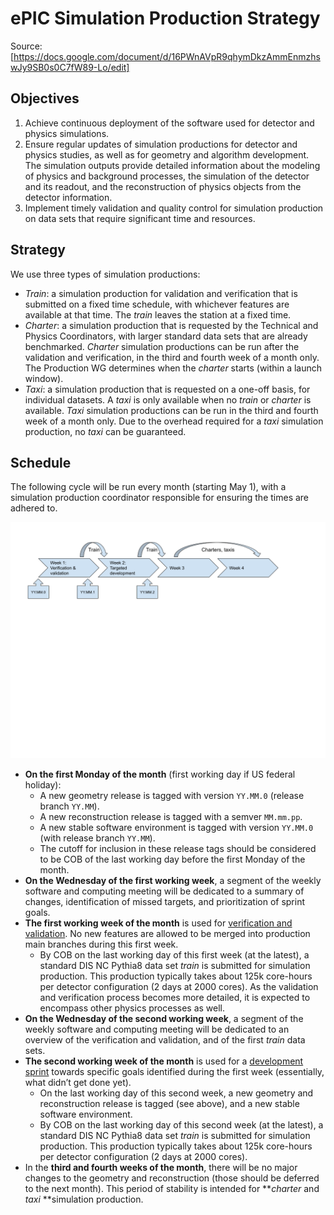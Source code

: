 # ePIC Simulation Production Strategy
Source: [https://docs.google.com/document/d/16PWnAVpR9qhymDkzAmmEnmzhswJy9SB0s0C7fW89-Lo/edit]

## Objectives

1. Achieve continuous deployment of the software used for detector and physics simulations. 
2. Ensure regular updates of simulation productions for detector and physics studies, as well as for geometry and algorithm development. The simulation outputs provide detailed information about the modeling of physics and background processes, the simulation of the detector and its readout, and the reconstruction of physics objects from the detector information.
3. Implement timely validation and quality control for simulation production on data sets that require significant time and resources.


## Strategy

We use three types of simulation productions:

* _Train_: a simulation production for validation and verification that is submitted on a fixed time schedule, with whichever features are available at that time. The _train_ leaves the station at a fixed time.
* _Charter_: a simulation production that is requested by the Technical and Physics Coordinators, with larger standard data sets that are already benchmarked. _Charter_ simulation productions can be run after the validation and verification, in the third and fourth week of a month only. The Production WG determines when the _charter_ starts (within a launch window).
* _Taxi_: a simulation production that is requested on a one-off basis, for individual datasets. A _taxi_ is only available when no _train_ or _charter_ is available. _Taxi_ simulation productions can be run in the third and fourth week of a month only. Due to the overhead required for a _taxi_ simulation production, no _taxi_ can be guaranteed.


## Schedule

The following cycle will be run every month (starting May 1), with a simulation production coordinator responsible for ensuring the times are adhered to.

![drawing](simulation_production_strategy.png)

* **On the first Monday of the month** (first working day if US federal holiday):
    * A new geometry release is tagged with version `YY.MM.0` (release branch `YY.MM`).
    * A new reconstruction release is tagged with a semver `MM.mm.pp`.
    * A new stable software environment is tagged with version `YY.MM.0` (with release branch `YY.MM`).
    * The cutoff for inclusion in these release tags should be considered to be COB of the last working day before the first Monday of the month.
* **On the Wednesday of the first working week**, a segment of the weekly software and computing meeting will be dedicated to a summary of changes, identification of missed targets, and prioritization of sprint goals.
* **The first working week of the month** is used for <span style="text-decoration:underline;">verification and validation</span>. No new features are allowed to be merged into production main branches during this first week.
    * By COB on the last working day of this first week (at the latest), a standard DIS NC Pythia8 data set _train_ is submitted for simulation production. This production typically takes about 125k core-hours per detector configuration (2 days at 2000 cores). As the validation and verification process becomes more detailed, it is expected to encompass other physics processes as well. 
* **On the Wednesday of the second working week**, a segment of the weekly software and computing meeting will be dedicated to an overview of the verification and validation, and of the first _train_ data sets.
* **The second working week of the month** is used for a <span style="text-decoration:underline;">development sprint</span> towards specific goals identified during the first week (essentially, what didn’t get done yet).
    * On the last working day of this second week, a new geometry and reconstruction release  is tagged (see above), and a new stable software environment.
    * By COB on the last working day of this second week (at the latest), a standard DIS NC Pythia8 data set _train_ is submitted for simulation production. This production typically takes about 125k core-hours per detector configuration (2 days at 2000 cores).
* In the **third and fourth weeks of the month**, there will be no major changes to the geometry and reconstruction (those should be deferred to the next month). This period of stability is intended for **_charter_ and _taxi_ **simulation production. 
